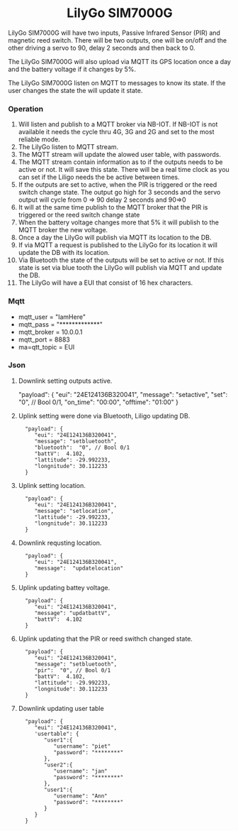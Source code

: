 <h1 align = "center">LilyGo SIM7000G</h1>

LilyGo SIM7000G will have two inputs, Passive Infrared Sensor (PIR) and magnetic reed switch. There will be two outputs, one will be on/off and the other driving a servo to 90, delay 2 seconds and then back to 0.

The LilyGo SIM7000G will also upload via MQTT its GPS location once a day and the battery voltage if it changes by 5%.

The LilyGo SIM7000G listen on MQTT to messages to know its state. If the user changes the state the will update it state.

### Operation

1. Will listen and publish to a MQTT broker via NB-IOT. If NB-IOT is not available it needs the cycle thru 4G, 3G and 2G and set to the most reliable mode.
2. The LilyGo listen to MQTT stream.
3. The MQTT stream will update the alowed user table, with passwords.
4. The MQTT stream contain information as to if the outputs needs to be active or not. It will save this state. There will be a real time clock as you can set if the Liligo needs the be active between times.
5. If the outputs are set to active, when the PIR is triggered or the reed switch change state. The output go high for 3 seconds and the servo output will cycle from 0 => 90 delay 2 seconds and 90=>0 
6. It will at the same time publish to the MQTT broker that the PIR is triggered or the reed switch change state
7. When the battery voltage changes more that 5% it will publish to the MQTT broker the new voltage.
8. Once a day the LilyGo will publish via MQTT its location to the DB.
9. If via MQTT a request is published to the LilyGo for its location it will update the DB with its location.
10. Via Bluetooth the state of the outputs will be set to active or not. If this state is set via blue tooth the LilyGo will publish via MQTT and update the DB.
11. The LilyGo will have a EUI that consist of 16 hex characters.

### Mqtt

* []()mqtt_user = "IamHere"
* []()mqtt_pass = "*************"
* []()mqtt_broker = 10.0.0.1
* []()mqtt_port = 8883
* []()ma=qtt_topic = EUI


### Json

1. Downlink setting outputs active.
      
      "payload": {
            "eui": "24E124136B320041",
            "message": "setactive",
            "set": "0", // Bool 0/1,
            "on_time": "00:00",
            "offtime": "01:00"
        }

2. Uplink setting were done via Bluetooth, Liligo updating DB.
         
         "payload": {
            "eui": "24E124136B320041",
            "message": "setbluetooth",
            "bluetooth":  "0", // Bool 0/1
            "battV":  4.102,
            "lattitude": -29.992233,
            "longnitude": 30.112233
         }

3. Uplink setting location.
         
         "payload": {
            "eui": "24E124136B320041",
            "message": "setlocation",
            "lattitude": -29.992233,
            "longnitude": 30.112233
         }

4. Downlink requsting location.
         
         "payload": {
            "eui": "24E124136B320041",
            "message":  "updatelocation"
         }

5. Uplink updating battey voltage.
         
         "payload": {
            "eui": "24E124136B320041",
            "message": "updatbattV",
            "battV":  4.102
         }

6. Uplink updating that the PIR or reed swithch changed state.

         "payload": {
            "eui": "24E124136B320041",
            "message": "setbluetooth",
            "pir":  "0", // Bool 0/1
            "battV":  4.102,
            "lattitude": -29.992233,
            "longnitude": 30.112233
         }

7. Downlink updating user table

         "payload": {
            "eui": "24E124136B320041",
            'usertable": {
               "user1":{
                  "username": "piet"
                  "password": "********"
               },
               "user2":{
                  "username": "jan"
                  "password": "********"
               },
               "user1":{
                  "username": "Ann"
                  "password": "********"
               }
            }
         }
